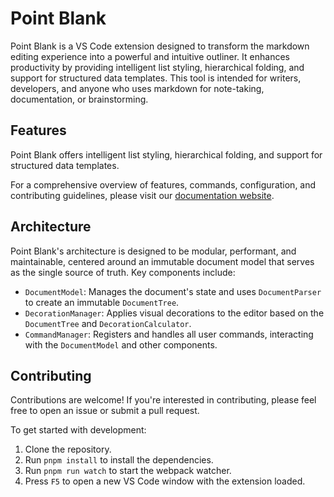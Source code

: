 # Point Blank

Point Blank is a VS Code extension designed to transform the markdown editing experience into a powerful and intuitive outliner. It enhances productivity by providing intelligent list styling, hierarchical folding, and support for structured data templates. This tool is intended for writers, developers, and anyone who uses markdown for note-taking, documentation, or brainstorming.

## Features

Point Blank offers intelligent list styling, hierarchical folding, and support for structured data templates.

For a comprehensive overview of features, commands, configuration, and contributing guidelines, please visit our [documentation website](docs/index.html).

## Architecture

Point Blank's architecture is designed to be modular, performant, and maintainable, centered around an immutable document model that serves as the single source of truth. Key components include:

*   `DocumentModel`: Manages the document's state and uses `DocumentParser` to create an immutable `DocumentTree`.
*   `DecorationManager`: Applies visual decorations to the editor based on the `DocumentTree` and `DecorationCalculator`.
*   `CommandManager`: Registers and handles all user commands, interacting with the `DocumentModel` and other components.

## Contributing

Contributions are welcome! If you're interested in contributing, please feel free to open an issue or submit a pull request.

To get started with development:

1.  Clone the repository.
2.  Run `pnpm install` to install the dependencies.
3.  Run `pnpm run watch` to start the webpack watcher.
4.  Press `F5` to open a new VS Code window with the extension loaded.